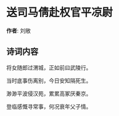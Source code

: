 # 送司马倩赴权官平凉尉

**作者**: 刘敞

## 诗词内容

将女随郎过渭城，正如前曰武陵行。

当时底事伤离别，今日安知隔死生。

渺渺平波侵汉苑，累累高冢厌秦京。

登临感慨寻常事，何况衰年父子情。

